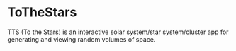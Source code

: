 # ToTheStars
TTS (To the Stars) is an interactive solar system/star system/cluster app for generating and viewing random volumes of space.
